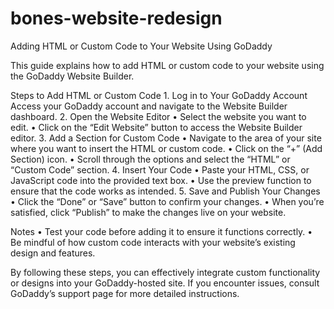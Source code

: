 # bones-website-redesign

Adding HTML or Custom Code to Your Website Using GoDaddy

This guide explains how to add HTML or custom code to your website using the GoDaddy Website Builder.

Steps to Add HTML or Custom Code
	1.	Log in to Your GoDaddy Account
Access your GoDaddy account and navigate to the Website Builder dashboard.
	2.	Open the Website Editor
	•	Select the website you want to edit.
	•	Click on the “Edit Website” button to access the Website Builder editor.
	3.	Add a Section for Custom Code
	•	Navigate to the area of your site where you want to insert the HTML or custom code.
	•	Click on the “+” (Add Section) icon.
	•	Scroll through the options and select the “HTML” or “Custom Code” section.
	4.	Insert Your Code
	•	Paste your HTML, CSS, or JavaScript code into the provided text box.
	•	Use the preview function to ensure that the code works as intended.
	5.	Save and Publish Your Changes
	•	Click the “Done” or “Save” button to confirm your changes.
	•	When you’re satisfied, click “Publish” to make the changes live on your website.

Notes
	•	Test your code before adding it to ensure it functions correctly.
	•	Be mindful of how custom code interacts with your website’s existing design and features.

By following these steps, you can effectively integrate custom functionality or designs into your GoDaddy-hosted site. If you encounter issues, consult GoDaddy’s support page for more detailed instructions.
